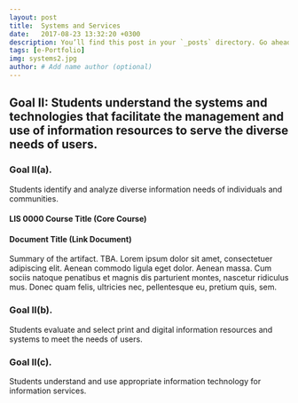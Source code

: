 ```yaml
---
layout: post
title:  Systems and Services
date:   2017-08-23 13:32:20 +0300
description: You’ll find this post in your `_posts` directory. Go ahead and edit it and re-build the site to see your changes. # Add post description (optional)
tags: [e-Portfolio]
img: systems2.jpg
author: # Add name author (optional)
---
```

## Goal II: Students understand the systems and technologies that facilitate the management and use of information resources to serve the diverse needs of users.

### Goal II(a).
Students identify and analyze diverse information needs of individuals and communities.

#### LIS 0000 Course Title (Core Course)

#### Document Title (Link Document)

Summary of the artifact. TBA. Lorem ipsum dolor sit amet, consectetuer adipiscing elit. Aenean commodo ligula eget dolor. Aenean massa. Cum sociis natoque penatibus et magnis dis parturient montes, nascetur ridiculus mus. Donec quam felis, ultricies nec, pellentesque eu, pretium quis, sem.

### Goal II(b). 
Students evaluate and select print and digital information resources and systems to meet the needs of users.

### Goal II(c). 
Students understand and use appropriate information technology for information services.

<!--Check out the [Jekyll docs][jekyll-docs] for more info on how to get the most out of Jekyll. File all bugs/feature requests at [Jekyll’s GitHub repo][jekyll-gh]. If you have questions, you can ask them on [Jekyll Talk][jekyll-talk].-->

[jekyll-docs]: https://jekyllrb.com/docs/home
[jekyll-gh]:   https://github.com/jekyll/jekyll
[jekyll-talk]: https://talk.jekyllrb.com/
